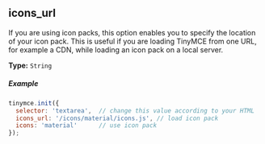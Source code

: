 ## icons_url

If you are using icon packs, this option enables you to specify the location of your icon pack. This is useful if you are loading TinyMCE from one URL, for example a CDN, while loading an icon pack on a local server.

**Type:**  `String`

##### Example

```js
tinymce.init({
  selector: 'textarea',  // change this value according to your HTML
  icons_url: '/icons/material/icons.js', // load icon pack
  icons: 'material'      // use icon pack
});
```
